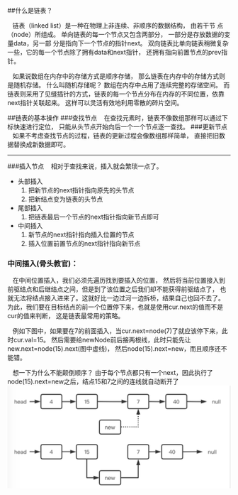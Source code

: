 ##什么是链表？

&nbsp;&nbsp;&nbsp;链表（linked list）是一种在物理上非连续、非顺序的数据结构，
由若干节 点（node）所组成。
单向链表的每一个节点又包含两部分，
一部分是存放数据的变量data，另一部 分是指向下一个节点的指针next。
双向链表比单向链表稍微复杂一些，它的每一个节点除了拥有data和next指针，
还拥有指向前置节点的prev指针。


&nbsp;&nbsp;&nbsp;如果说数组在内存中的存储方式是顺序存储，
那么链表在内存中的存储方式则是随机存储。
什么叫随机存储呢？
数组在内存中占用了连续完整的存储空间。
而链表则采用了见缝插针的方式，链表的每一个节点分布在内存的不同位置，依靠next指针关联起来。
这样可以灵活有效地利用零散的碎片空间。

##链表的基本操作
###查找节点
&nbsp;&nbsp;&nbsp;在查找元素时，链表不像数组那样可以通过下标快速进行定位，
只能从头节点开始向后一个一个节点逐一查找。
###更新节点
&nbsp;&nbsp;&nbsp;如果不考虑查找节点的过程，链表的更新过程会像数组那样简单，
直接把旧数据替换成新数据即可。
***
###插入节点
&nbsp;&nbsp;&nbsp;相对于查找来说，插入就会繁琐一点了。
- 头部插入
  1. 把新节点的next指针指向原先的头节点
  2. 把新结点变为链表的头节点
- 尾部插入
  1. 把链表最后一个节点的next指针指向新节点即可
- 中间插入
  1. 新节点的next指针指向插入位置的节点
  2. 插入位置前置节点的next指针指向新节点
    
### 中间插入(骨头教官)：
&nbsp;&nbsp;&nbsp;在中间位置插入，我们必须先遍历找到要插入的位置，
然后将当前位置接入到前驱结点和后继结点之间，但是到了该位置之后我们却不能获得前驱结点了，
也就无法将结点接入进来了。这就好比一边过河一边拆桥，结果自己也回不去了。
为此，我们要在目标结点的前一个位置停下来，也就是使用cur.next的值而不是cur的值来判断，
这是链表最常用的策略。

&nbsp;&nbsp;&nbsp;例如下图中，如果要在7的前面插入，当cur.next=node(7)了就应该停下来，此时cur.val=15。
然后需要给newNode前后接两根线，此时只能先让new.next=node(15).next(图中虚线)，
然后node(15).next=new，而且顺序还不能错。

&nbsp;&nbsp;&nbsp;想一下为什么不能颠倒顺序？
由于每个节点都只有一个next，因此执行了node(15).next=new之后，结点15和7之间的连线就自动断开了
![node.png](node.png)